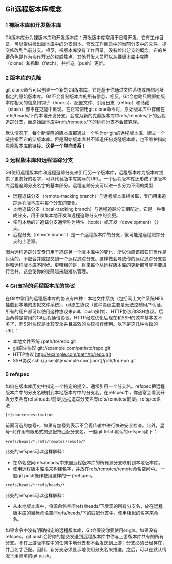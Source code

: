 ## Git远程版本库概念

### 1 裸版本库和开发版本库
Git版本库分为裸版本库和开发版本库：开发版本库常用于日常开发，它有工作目录，可以提供检出版本库中的分支副本，修改工作目录中的当前分支中的文件，提交修改到当前分支。相反，裸版本库没有工作目录，没有检出分支的概念。它的关键角色是作为协作开发的权威焦点。其他开发人员可以从裸版本库中克隆（clone）和抓取（fetch），并推送（push）更新。

### 2 版本库的克隆
git clone命令可以创建一个新的Git版本库，它是基于你通过文件系统或网络地址指定的原始版本库。Git不会复制版本库的所有信息，相反，Git会忽略只跟原始版本库相关的信息如钩子（hooks）、配置文件、引用日志（reflog）和储藏（stash）都不在克隆中重现。在正常使用git clone命令时，原始版本库中存储在refs/heads/下的本地开发分支，会成为新的克隆版本库中refs/remotes/下的远程追踪分支，而原始版本库中refs/remotes/下的远程分支不会被克隆。

默认情况下，每个新克隆的版本库都通过一个称为origin的远程版本库，建立一个链接指回它的父版本库。但是原始版本库并不知道任何克隆版本库，也不维护指向克隆版本库的链接。**这是一个单向关系！**

### 3 远程版本库和远程追踪分支
Git使用远程版本库和远程追踪分支来引用另一个版本库，远程版本库为版本库提供了更友好的名字，可以代替版本库实际的URL。一个远程版本库还形成了该版本库远程追踪分支名字的基本部分。远程追踪分支可以进一步分为不同的类型: 

* 远程追踪分支（remote-tracking branch）与远程版本库相关联，专门用来追踪远程版本库中每个分支的变化。
* 本地追踪分支（local-tracking branch）与远程追踪分支相配对。它是一种集成分支，用于收集本地开发和远程追踪分支中的变更。
* 任何本地的非追踪分支通常称为特性（topic）或开发（development）分支。
* 远程分支（remote branch）是一个远程版本库的分支，很可能是远程跟踪分支的上游源。

因为远程追踪分支专门用于追踪另一个版本库中的变化，所以你应该把它们当作是只读的。不应合并或提交到一个远程追踪分支。这样做会导致你的远程追踪分支变得和远程版本库不同步。更糟糕的是，将来每个从远程版本库的更新都可能需要进行合并，这会使你的克隆越来越难以管理。

### 4 Git支持的远程版本库的协议
在Git中常用的远程版本库的协议有四种：本地文件系统（包括网上文件系统NFS挂载到本地的虚拟文件系统）、git原生协议（这种协议主要是无法控制用户认证，所有的用户都可以使用这种协议来pull、push操作）、HTTP协议和SSH协议。后面两种是常用的Git远程通信协议，HTTP经过优化后现在和SSH的效率基本差不多了，而SSH协议是比较安全并且高效的协议推荐使用。以下是这几种协议的URL：
* 本地文件系统  /path/to/repo.git
* git原生协议   git://example.com/path/to/repo.git
* HTTP协议  http://example.com/path/to/repo.git
* SSH协议   ssh://[user@]example.com[:port]/pah/to/repo.git

### 5 refspec
如何在版本库历史中指定一个特定的提交。通常引用一个分支名。refspec把远程版本库中的分支名映射到本地版本库中的分支名。在refspec中，你通常会看到开发分支名有refs/heads/前缀,远程追踪分支名有refs/remotes/前缀。refspec语法：
```
[+]source:destination
```
前面可选的加号`+`，如果有加号则表示不会再传输中进行快进安全检查。此外，星号`*`允许用有限形式的通配符匹配分支名。一般git fetch默认的refspec如下：
```
+refs/heads/*:refs/remotes/remote/*
```
此处的refspec可以这样解释：
* 在命名空间refs/heads/中来自远程版本库的所有源分支映射到本地版本库。
* 使用远程版本库名来构建名字，并放在refs/remotes/remote命名空间中。
一般git push操作使用这样的一个refspec。
```
+refs/heads/*:refs/heads/*
```
此处的refspec可以这样解释：
* 从本地版本库中，将源命名空间refs/heads/下发现的所有分支名，放在远程版本库的目标命名空间refs/heads/下的匹配分支中，使用相似的名字来命名。

如果命令中没有明确指定的远程版本库，Git会假设你要使用origin。如果没有refspec，git push会将你的提交发送到远程版本库中你与上游版本库共有的所有分支。不在上游版本库中的任何本地分支都不会发送到上游；分支必须已经存在，并且名字匹配。因此，新分支必须显示地使用分支名来推送。之后，可以在默认情况下用简单的git push。
